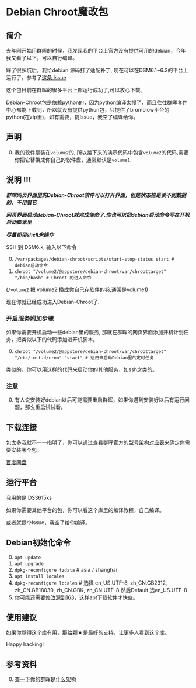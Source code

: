 # Debian Chroot魔改包
## 简介
去年刚开始用群晖的时候，我发现我的平台上官方没有提供可用的debian，今年我又看了以下，可以自行编译。

踩了很多坑后，我给debian 源码打了适配补丁, 现在可以在DSM6.1~6.2的平台上运行了。参考了[这条 Issue](https://github.com/SynoCommunity/spksrc/issues/1910)

这个包目前在群晖的很多平台上都运行成功了,可以放心下载。

Debian-Chroot包是依赖python的，因为python编译太慢了，而且往往群晖套件中心都能下载到，所以就没有提供python包，只提供了bromolow平台的python(在zip里)，如有需要，提Issue，我空了编译给你。

## 声明
0. 我的软件是装在`volume2`的, 所以接下来的演示代码中包含`volume2`的代码,需要你把它替换成你自己的软件盘，通常默认是`volume1`.

## 说明 !!!
***群晖网页界面里的Debian-Chroot软件可以打开界面，但是状态栏是读不到数据的，不用管它***

***网页界面启动debian-Chroot就完成使命了.你也可以把debian启动命令写在开机启动脚本里***

***尽量都用shell来操作***

SSH 到 DSM6.x, 输入以下命令

0. `/var/packages/debian-chroot/scripts/start-stop-status start # debian启动命令`
1. `chroot "/volume2/@appstore/debian-chroot/var/chroottarget" "/bin/bash" # Chroot 的进入命令`

(`/volume2` 把 volume2 换成你自己存软件的卷,通常是volume1)

现在你就已经成功进入Debian-Chroot了.

### 开启服务附加步骤
如果你需要开机启动一些debian里的服务, 那就在群晖的网页界面添加开机计划任务，把类似以下的代码添加进开机脚本。

0. `chroot "/volume2/@appstore/debian-chroot/var/chroottarget" "/etc/init.d/cron" "start" # 这用来启动Debian里的定时任务`

类似的，你可以用这样的代码来启动你的其他服务，如ssh之类的。

### 注意
0. 有人说安装好debian以后可能需要重启群晖，如果你遇到安装好以后有运行问题，那么重启试试看。

## 下载连接
包太多我就不一一指明了，你可以通过查看群晖官方的[型号架构对应表](https://www.synology.com/zh-tw/knowledgebase/DSM/tutorial/General/What_kind_of_CPU_does_my_NAS_have)来确定你需要安装哪个包。

[百度网盘](https://pan.baidu.com/s/1Tyumk7eHX5TekH5wiegMUg)


## 运行平台
我用的是 DS3615xs

如果你需要其他平台的包，你可以看这个库里的编译教程，自己编译。

或者就提个Issue，我空了给你编译。

## Debian初始化命令
0. `apt update`
0. `apt upgrade`
0. `dpkg-reconfigure tzdata` # asia / shanghai
0. `apt install locales`
0. `dpkg-reconfigure locales` # 选择 en_US.UTF-8, zh_CN.GB2312, zh_CN.GB18030, zh_CN.GBK, zh_CN.UTF-8 然后Default 选en_US.UTF-8
0. 你可能还需要[修改源到163](https://github.com/OKit-Scripts-Projects/DSM.Customizations/blob/master/Optimize.debian-chroot.CN.md)，这样apt下载软件才快些。

## 使用建议
如果你觉得这个库有用，那给颗★是最好的支持，让更多人看到这个库。

Happy hacking! 

## 参考资料
0. [查一下你的群晖是什么架构](https://www.synology.com/zh-tw/knowledgebase/DSM/tutorial/General/What_kind_of_CPU_does_my_NAS_have)

